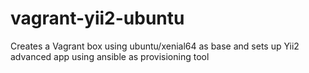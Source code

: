 # vagrant-yii2-ubuntu
Creates a Vagrant box using ubuntu/xenial64 as base and sets up Yii2 advanced app using ansible as provisioning tool

